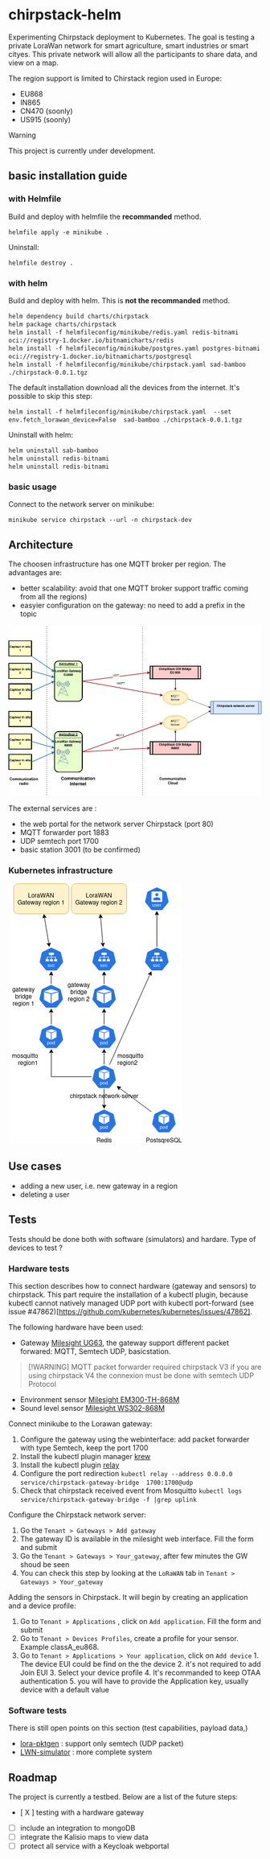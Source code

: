 # chirpstack-helm

Experimenting Chirpstack deployment to Kubernetes. The goal is testing a private LoraWan network for smart agriculture, smart industries or smart cityes.
This private network will allow all the participants to share data, and view on a map.

The region support is limited to Chirstack region used in Europe:

  * EU868     
  * IN865 
  * CN470 (soonly)
  * US915 (soonly)

> [!WARNING]
> This project is currently under development.

## basic installation guide

### with Helmfile

Build and deploy with helmfile the **recommanded** method.
```shell
helmfile apply -e minikube .
```
Uninstall:
```shell
helmfile destroy .
```

### with helm

Build and deploy with helm. This is **not the recommanded** method.

```shell
helm dependency build charts/chirpstack
helm package charts/chirpstack
helm install -f helmfileconfig/minikube/redis.yaml redis-bitnami oci://registry-1.docker.io/bitnamicharts/redis
helm install -f helmfileconfig/minikube/postgres.yaml postgres-bitnami oci://registry-1.docker.io/bitnamicharts/postgresql
helm install -f helmfileconfig/minikube/chirpstack.yaml sad-bamboo ./chirpstack-0.0.1.tgz
```
The default installation download all the devices from the internet. It's possible to skip this step:
```shell
helm install -f helmfileconfig/minikube/chirpstack.yaml  --set env.fetch_lorawan_device=False  sad-bamboo ./chirpstack-0.0.1.tgz
```

Uninstall with helm:
```shell
helm uninstall sab-bamboo
helm uninstall redis-bitnami
helm uninstall redis-bitnami 
```

### basic usage

Connect to the network server on minikube:
```shell
minikube service chirpstack --url -n chirpstack-dev
```

## Architecture

The choosen infrastructure has one MQTT broker per region. The advantages are:

  * better scalability: avoid that one MQTT broker support traffic coming from all the regions)
  * easyier configuration on the gateway: no need to add a prefix in the topic

![Chripstack](/schemas/infra-structure.png)

The external services are :

  * the web portal for the network server Chirpstack (port 80)
  * MQTT forwarder port 1883
  * UDP semtech port 1700
  * basic station 3001 (to be confirmed)

### Kubernetes infrastructure

![Chripstack](/schemas/kubernetes.png)

## Use cases 

  * adding a new user, i.e. new gateway in a region 
  * deleting a user

## Tests

Tests should be done both with software (simulators) and hardare.
Type of devices to test ?

### Hardware tests

This section describes how to connect hardware (gateway and sensors) to chirpstack. This part require the installation
of a kubectl plugin, because kubectl cannot natively managed UDP port with kubectl port-forward (see issue #47862)[https://github.com/kubernetes/kubernetes/issues/47862].

The following hardware have been used:

  * Gateway [Milesight UG63](https://www.milesight.com/iot/product/lorawan-gateway/ug63), the gateway support different packet forwared: MQTT, Semtech UDP, basicstation.
>  [!WARNING] 
>  MQTT packet forwarder required chirpstack V3
>  if you are using chirpstack V4 the connexion must be done with semtech UDP Protocol
  * Environment sensor [Milesight EM300-TH-868M](https://www.milesight.com/iot/product/lorawan-sensor/em300-th)
  * Sound level sensor [Milesight WS302-868M](https://www.milesight.com/iot/product/lorawan-sensor/ws302)

Connect minikube to the Lorawan gateway:

  1. Configure the gateway using the webinterface: add packet forwarder with type Semtech, keep the port 1700
  2. Install the kubectl plugin manager [krew](https://krew.sigs.k8s.io/)
  3. Install the kubectl plugin [relay](https://github.com/knight42/krelay?tab=readme-ov-file#installation)
  4. Configure the port redirection `kubectl relay --address 0.0.0.0  service/chirpstack-gateway-bridge  1700:1700@udp`
  5. Check that chirpstack received event from Mosquitto `kubectl logs service/chirpstack-gateway-bridge -f |grep uplink`

Configure the Chirpstack network server:

  1. Go the `Tenant > Gateways > Add gateway`
  2. The gateway ID is available in the milesight web interface. Fill the form and submit 
  3. Go the `Tenant > Gateways > Your_gateway`, after few minutes the GW shoud be seen
  4. You can check this step by looking at the `LoRaWAN` tab in `Tenant > Gateways > Your_gateway`

Adding the sensors in Chirpstack. It will begin by creating an application and a device profile:

  1. Go to `Tenant > Applications` , click on `Add application`. Fill the form and submit
  2. Go to `Tenant > Devices Profiles`, create a profile for your sensor. Example classA_eu868.
  3. Go to `Tenant > Applications > Your application`, click on `Add device`
    1. The device EUI could be find on the the device
    2. it's not required to add Join EUI
    3. Select your device profile
    4. It's recommanded to keep OTAA authentication
    5. you will have to provide the Application key, usually device with a default value

### Software tests


There is still open points on this section (test capabilities, payload data,)

  * [lora-pktgen](https://github.com/donadonny/lora-pktgen) : support only semtech (UDP packet) 
  * [LWN-simulator](https://github.com/UniCT-ARSLab/LWN-Simulator) : more complete system

## Roadmap

The project is currently a testbed. Below are a list of the future steps:

  - [ X ] testing with a hardware gateway  
  - [ ] include an integration to mongoDB
  - [ ] integrate the Kalisio maps to view data
  - [ ] protect all service with a Keycloak webportal
